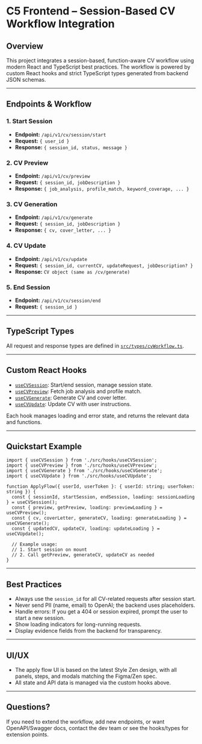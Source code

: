 # C5 Frontend – Session-Based CV Workflow Integration

## Overview
This project integrates a session-based, function-aware CV workflow using modern React and TypeScript best practices. The workflow is powered by custom React hooks and strict TypeScript types generated from backend JSON schemas.

---

## Endpoints & Workflow

### 1. Start Session
- **Endpoint:** `/api/v1/cv/session/start`
- **Request:** `{ user_id }`
- **Response:** `{ session_id, status, message }`

### 2. CV Preview
- **Endpoint:** `/api/v1/cv/preview`
- **Request:** `{ session_id, jobDescription }`
- **Response:** `{ job_analysis, profile_match, keyword_coverage, ... }`

### 3. CV Generation
- **Endpoint:** `/api/v1/cv/generate`
- **Request:** `{ session_id, jobDescription }`
- **Response:** `{ cv, cover_letter, ... }`

### 4. CV Update
- **Endpoint:** `/api/v1/cv/update`
- **Request:** `{ session_id, currentCV, updateRequest, jobDescription? }`
- **Response:** `CV object (same as /cv/generate)`

### 5. End Session
- **Endpoint:** `/api/v1/cv/session/end`
- **Request:** `{ session_id }`

---

## TypeScript Types
All request and response types are defined in [`src/types/cvWorkflow.ts`](frontend/src/types/cvWorkflow.ts).

---

## Custom React Hooks

- [`useCVSession`](frontend/src/hooks/useCVSession.ts): Start/end session, manage session state.
- [`useCVPreview`](frontend/src/hooks/useCVPreview.ts): Fetch job analysis and profile match.
- [`useCVGenerate`](frontend/src/hooks/useCVGenerate.ts): Generate CV and cover letter.
- [`useCVUpdate`](frontend/src/hooks/useCVUpdate.ts): Update CV with user instructions.

Each hook manages loading and error state, and returns the relevant data and functions.

---

## Quickstart Example

```tsx
import { useCVSession } from './src/hooks/useCVSession';
import { useCVPreview } from './src/hooks/useCVPreview';
import { useCVGenerate } from './src/hooks/useCVGenerate';
import { useCVUpdate } from './src/hooks/useCVUpdate';

function ApplyFlow({ userId, userToken }: { userId: string; userToken: string }) {
  const { sessionId, startSession, endSession, loading: sessionLoading } = useCVSession();
  const { preview, getPreview, loading: previewLoading } = useCVPreview();
  const { cv, coverLetter, generateCV, loading: generateLoading } = useCVGenerate();
  const { updatedCV, updateCV, loading: updateLoading } = useCVUpdate();

  // Example usage:
  // 1. Start session on mount
  // 2. Call getPreview, generateCV, updateCV as needed
}
```

---

## Best Practices
- Always use the `session_id` for all CV-related requests after session start.
- Never send PII (name, email) to OpenAI; the backend uses placeholders.
- Handle errors: If you get a 404 or session expired, prompt the user to start a new session.
- Show loading indicators for long-running requests.
- Display evidence fields from the backend for transparency.

---

## UI/UX
- The apply flow UI is based on the latest Style Zen design, with all panels, steps, and modals matching the Figma/Zen spec.
- All state and API data is managed via the custom hooks above.

---

## Questions?
If you need to extend the workflow, add new endpoints, or want OpenAPI/Swagger docs, contact the dev team or see the hooks/types for extension points.
